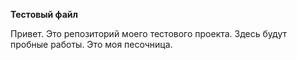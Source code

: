 **Тестовый файл**

Привет. Это репозиторий моего тестового проекта. Здесь будут пробные работы.
Это моя песочница.